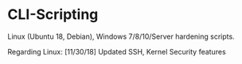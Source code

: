 # CLI-Scripting
Linux (Ubuntu 18, Debian), Windows 7/8/10/Server hardening scripts.

Regarding Linux: 
[11/30/18] Updated SSH, Kernel Security features
